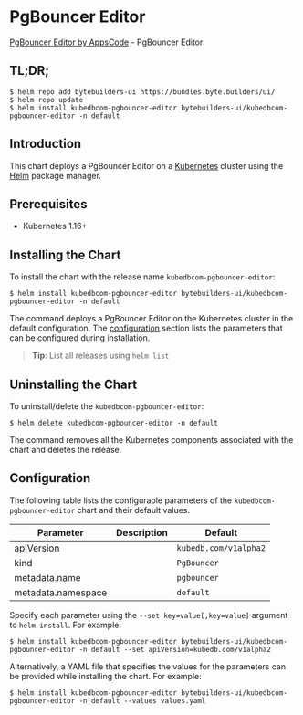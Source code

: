 # PgBouncer Editor

[PgBouncer Editor by AppsCode](https://byte.builders) - PgBouncer Editor

## TL;DR;

```console
$ helm repo add bytebuilders-ui https://bundles.byte.builders/ui/
$ helm repo update
$ helm install kubedbcom-pgbouncer-editor bytebuilders-ui/kubedbcom-pgbouncer-editor -n default
```

## Introduction

This chart deploys a PgBouncer Editor on a [Kubernetes](http://kubernetes.io) cluster using the [Helm](https://helm.sh) package manager.

## Prerequisites

- Kubernetes 1.16+

## Installing the Chart

To install the chart with the release name `kubedbcom-pgbouncer-editor`:

```console
$ helm install kubedbcom-pgbouncer-editor bytebuilders-ui/kubedbcom-pgbouncer-editor -n default
```

The command deploys a PgBouncer Editor on the Kubernetes cluster in the default configuration. The [configuration](#configuration) section lists the parameters that can be configured during installation.

> **Tip**: List all releases using `helm list`

## Uninstalling the Chart

To uninstall/delete the `kubedbcom-pgbouncer-editor`:

```console
$ helm delete kubedbcom-pgbouncer-editor -n default
```

The command removes all the Kubernetes components associated with the chart and deletes the release.

## Configuration

The following table lists the configurable parameters of the `kubedbcom-pgbouncer-editor` chart and their default values.

|     Parameter      | Description |             Default              |
|--------------------|-------------|----------------------------------|
| apiVersion         |             | <code>kubedb.com/v1alpha2</code> |
| kind               |             | <code>PgBouncer</code>           |
| metadata.name      |             | <code>pgbouncer</code>           |
| metadata.namespace |             | <code>default</code>             |


Specify each parameter using the `--set key=value[,key=value]` argument to `helm install`. For example:

```console
$ helm install kubedbcom-pgbouncer-editor bytebuilders-ui/kubedbcom-pgbouncer-editor -n default --set apiVersion=kubedb.com/v1alpha2
```

Alternatively, a YAML file that specifies the values for the parameters can be provided while
installing the chart. For example:

```console
$ helm install kubedbcom-pgbouncer-editor bytebuilders-ui/kubedbcom-pgbouncer-editor -n default --values values.yaml
```
